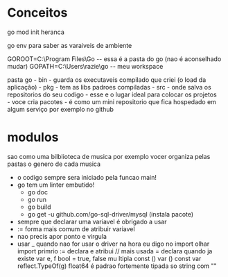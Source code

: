 # Conceitos

go mod init heranca

go env para saber as varaiveis de ambiente

GOROOT=C:\Program Files\Go -- essa é a pasta do go (nao é aconselhado mudar)
GOPATH=C:\Users\razie\go -- meu workspace

pasta go
    - bin - guarda os executaveis compilado que criei (o load da aplicação)
    - pkg - tem as libs padroes compiladas
    - src - onde salva os repositorios do seu codigo - esse e o lugar ideal para colocar os projetos    
        - voce cria pacotes
        - é como um mini repositorio que fica hospedado em algum serviço por exemplo no github

# modulos

sao como uma bilblioteca de musica por exemplo vocer organiza pelas pastas o genero de cada musica

- o codigo sempre sera iniciado pela funcao main!
- go tem um linter embutido!
    - go doc
    - go run
    - go build
    - go get -u github.com/go-sql-driver/mysql (instala pacote)
- sempre que declarar uma variavel é obrigado a usar
- := forma mais comum de atribuir variavel
- nao precis apor ponto e virgula
- usar _ quando nao for usar o driver na hora eu digo no import olhar import primrio
     := declara e atribui // mais usada
     = declara quando ja existe
     	var e, f bool = true, false mu ltipla
        const ()
        var ()
        const 
        var
         reflect.TypeOf(g)
         float64 é padrao
         fortemente tipada
         so string com ""
         